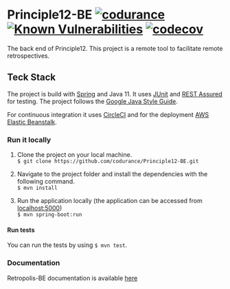 # Principle12-BE [![codurance](https://circleci.com/gh/codurance/Retropolis-BE.svg?style=shield)](https://github.com/codurance/Retropolis-BE) [![Known Vulnerabilities](https://snyk.io/test/github/codurance/Retropolis-BE/badge.svg?targetFile=pom.xml)](https://snyk.io/test/github/codurance/Retropolis-BE?targetFile=pom.xml) [![codecov](https://codecov.io/gh/TomSpencerLondon/Principle12-BE/branch/master/graph/badge.svg)](https://codecov.io/gh/TomSpencerLondon/Principle12-BE)

The back end of Principle12. This project is a remote tool to facilitate remote retrospectives.

## Teck Stack

The project is build with [Spring](https://reactjs.org/) and Java 11. It uses [JUnit](https://junit.org/junit5/) and [REST Assured](http://rest-assured.io/) for testing. 
The project follows the [Google Java Style Guide](https://google.github.io/styleguide/javaguide.html).

For continuous integration it uses [CircleCI](https://circleci.com/) and for the deployment [AWS Elastic Beanstalk](https://aws.amazon.com/elasticbeanstalk/).

### Run it locally
 1) Clone the project on your local machine.  <br/>
                 `$ git clone https://github.com/codurance/Principle12-BE.git`

 2) Navigate to the project folder and install the dependencies with the following command.  <br/>
                 `$ mvn install`
                 
 3) Run the application locally (the application can be accessed from [localhost:5000](http://localhost:3000/)) <br/>
                  `$ mvn spring-boot:run`

#### Run tests
You can run the tests by using `$ mvn test`.

### Documentation
Retropolis-BE documentation is available [here](https://github.com/codurance/Retropolis-BE/wiki)

